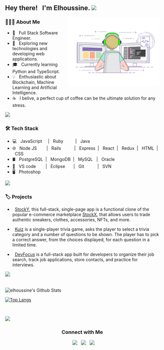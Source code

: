 <h2> Hey there! &nbsp; I'm Elhoussine. <img src="https://github.com/souvikguria98/souvikguria98/blob/master/Hi.gif" width="25"></h2>
<img align="right" alt="GIF" src="https://raw.githubusercontent.com/devSouvik/devSouvik/master/gif3.gif" width="300"/>

<h3> 👨🏻‍💻 About Me </h3>

- 💼 &nbsp; Full Stack Software Engineer.
- 💎 &nbsp; Exploring new technologies and developing web applications.
- 🎓 &nbsp; Currently learning Python and TypeScript.
- 💡 &nbsp; Enthusiastic about Blockchain, Machine Learning and Artificial Intelligence.
- ☕ &nbsp; I belive, a perfect cup of coffee can be the ultimate solution for any stress. 

![](https://i.imgur.com/waxVImv.png)

<h3>🛠 Tech Stack</h3>

- 💻 &nbsp; JavaScript &nbsp; &nbsp;&nbsp;| &nbsp; Ruby &nbsp; &nbsp; &nbsp; &nbsp; &nbsp;| &nbsp; Java
- 🌐 &nbsp; Node JS &nbsp; &nbsp; &nbsp; &nbsp;| &nbsp; Rails &nbsp; &nbsp; &nbsp; &nbsp; &nbsp; | &nbsp; Express &nbsp;| &nbsp; React &nbsp;| &nbsp; Redux &nbsp;| &nbsp; HTML &nbsp;| &nbsp; CSS 
- 🛢 &nbsp; PostgreSQL &nbsp;| &nbsp; MongoDB &nbsp;| &nbsp; MySQL &nbsp; | &nbsp; Oracle
- 🔧 &nbsp; VS code &nbsp; &nbsp; &nbsp; &nbsp;| &nbsp; Eclipse &nbsp; &nbsp; &nbsp; | &nbsp; Git &nbsp; &nbsp; &nbsp; &nbsp; &nbsp; | &nbsp; SVN
- 🖥 &nbsp; Photoshop &nbsp; &nbsp;

![](https://i.imgur.com/waxVImv.png)

<h3>🏷 Projects</h3>

  - &nbsp; [StockY](https://stockxy.herokuapp.com/#/), this full-stack, single-page app is a functional clone of the popular e-commerce marketplace [StockX](https://www.stockx.com/), that allows users to trade authentic sneakers, clothes, accessories, NFTs, and more.
  
  - &nbsp; [Kuiz](https://elhoussine.github.io/Kuiz/) is a single-player trivia game, asks the player to select a trivia category and a number of questions to be shown. The player has to pick a correct answer, from the choices displayed, for each question in a limited time.
  
  - &nbsp; [DevFocus](https://devfocus.herokuapp.com/#/) is a full-stack app built for developers to organize their job search, track job applications, store contacts, and practice for interviews.


![](https://i.imgur.com/waxVImv.png)

<br>

<img align="center" src="https://github-readme-stats.vercel.app/api?username=elhoussine&include_all_commits=true&count_private=true&show_icons=true&line_height=20&title_color=7A7ADB&icon_color=2234AE&text_color=D3D3D3&bg_color=0,000000,130F40" alt="elhoussine's Github Stats">

<br>

[![Top Langs](https://github-readme-stats.vercel.app/api/top-langs/?username=elhoussine&layout=compact&text_color=daf7dc&bg_color=151515)](https://github.com/elhoussine/github-readme-stats)

<br>

![](https://i.imgur.com/waxVImv.png)

<h3 align="center">Connect with Me </h3>

<p align="center">
&nbsp; <a href="https://www.linkedin.com/in/elhoussine-elouardy/" target="_blank" rel="noopener noreferrer"><img src="https://img.icons8.com/nolan/128/linkedin-circled.png" width="50" /></a>
&nbsp; <a href="mailto:elouardy.elhoussine@gmail.com" target="_blank" rel="noopener noreferrer"><img src="https://img.icons8.com/fluency/96/000000/circled-envelope.png"  width="50" /></a>
&nbsp; <a href="https://twitter.com/hou551ne" target="_blank" rel="noopener noreferrer"><img src="https://img.icons8.com/nolan/128/twitter-circled.png" width="50" /></a>
</p>
